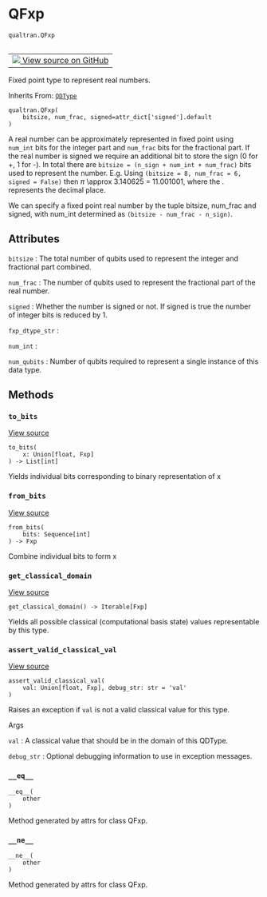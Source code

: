 # QFxp
`qualtran.QFxp`


<table class="tfo-notebook-buttons tfo-api nocontent" align="left">
<td>
  <a target="_blank" href="https://github.com/quantumlib/Qualtran/blob/main/qualtran/_infra/data_types.py#L394-L472">
    <img src="https://www.tensorflow.org/images/GitHub-Mark-32px.png" />
    View source on GitHub
  </a>
</td>
</table>



Fixed point type to represent real numbers.

Inherits From: [`QDType`](../qualtran/QDType.md)

<pre class="devsite-click-to-copy prettyprint lang-py tfo-signature-link">
<code>qualtran.QFxp(
    bitsize, num_frac, signed=attr_dict[&#x27;signed&#x27;].default
)
</code></pre>



<!-- Placeholder for "Used in" -->

A real number can be approximately represented in fixed point using `num_int`
bits for the integer part and `num_frac` bits for the fractional part. If the
real number is signed we require an additional bit to store the sign (0 for
+, 1 for -). In total there are `bitsize = (n_sign + num_int + num_frac)` bits used
to represent the number. E.g. Using `(bitsize = 8, num_frac = 6, signed = False)`
then $\pi$ \approx 3.140625 = 11.001001, where the . represents the decimal place.

We can specify a fixed point real number by the tuple bitsize, num_frac and
signed, with num_int determined as `(bitsize - num_frac - n_sign)`.



<h2 class="add-link">Attributes</h2>

`bitsize`<a id="bitsize"></a>
: The total number of qubits used to represent the integer and
  fractional part combined.

`num_frac`<a id="num_frac"></a>
: The number of qubits used to represent the fractional part of the real number.

`signed`<a id="signed"></a>
: Whether the number is signed or not. If signed is true the
  number of integer bits is reduced by 1.

`fxp_dtype_str`<a id="fxp_dtype_str"></a>
: &nbsp;

`num_int`<a id="num_int"></a>
: &nbsp;

`num_qubits`<a id="num_qubits"></a>
: Number of qubits required to represent a single instance of this data type.




## Methods

<h3 id="to_bits"><code>to_bits</code></h3>

<a target="_blank" class="external" href="https://github.com/quantumlib/Qualtran/blob/main/qualtran/_infra/data_types.py#L436-L440">View source</a>

<pre class="devsite-click-to-copy prettyprint lang-py tfo-signature-link">
<code>to_bits(
    x: Union[float, Fxp]
) -> List[int]
</code></pre>

Yields individual bits corresponding to binary representation of x


<h3 id="from_bits"><code>from_bits</code></h3>

<a target="_blank" class="external" href="https://github.com/quantumlib/Qualtran/blob/main/qualtran/_infra/data_types.py#L442-L446">View source</a>

<pre class="devsite-click-to-copy prettyprint lang-py tfo-signature-link">
<code>from_bits(
    bits: Sequence[int]
) -> Fxp
</code></pre>

Combine individual bits to form x


<h3 id="get_classical_domain"><code>get_classical_domain</code></h3>

<a target="_blank" class="external" href="https://github.com/quantumlib/Qualtran/blob/main/qualtran/_infra/data_types.py#L457-L460">View source</a>

<pre class="devsite-click-to-copy prettyprint lang-py tfo-signature-link">
<code>get_classical_domain() -> Iterable[Fxp]
</code></pre>

Yields all possible classical (computational basis state) values representable by this type.


<h3 id="assert_valid_classical_val"><code>assert_valid_classical_val</code></h3>

<a target="_blank" class="external" href="https://github.com/quantumlib/Qualtran/blob/main/qualtran/_infra/data_types.py#L469-L472">View source</a>

<pre class="devsite-click-to-copy prettyprint lang-py tfo-signature-link">
<code>assert_valid_classical_val(
    val: Union[float, Fxp], debug_str: str = &#x27;val&#x27;
)
</code></pre>

Raises an exception if `val` is not a valid classical value for this type.


Args

`val`
: A classical value that should be in the domain of this QDType.

`debug_str`
: Optional debugging information to use in exception messages.




<h3 id="__eq__"><code>__eq__</code></h3>

<pre class="devsite-click-to-copy prettyprint lang-py tfo-signature-link">
<code>__eq__(
    other
)
</code></pre>

Method generated by attrs for class QFxp.


<h3 id="__ne__"><code>__ne__</code></h3>

<pre class="devsite-click-to-copy prettyprint lang-py tfo-signature-link">
<code>__ne__(
    other
)
</code></pre>

Method generated by attrs for class QFxp.




